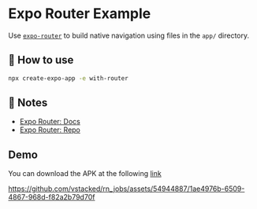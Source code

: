 # Expo Router Example

Use [`expo-router`](https://expo.github.io/router) to build native navigation using files in the `app/` directory.

## 🚀 How to use

```sh
npx create-expo-app -e with-router
```

## 📝 Notes

- [Expo Router: Docs](https://expo.github.io/router)
- [Expo Router: Repo](https://github.com/expo/router)

## Demo
You can download the APK at the following [link](https://expo.dev/accounts/vstacked/projects/rn_jobs/builds/d4854e2d-d335-417f-abd2-ff69e5ff67a9)


https://github.com/vstacked/rn_jobs/assets/54944887/1ae4976b-6509-4867-968d-f82a2b79d70f


